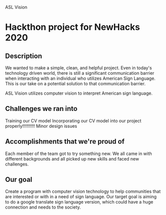 ASL Vision
# Hackthon project for NewHacks 2020
## Description
We wanted to make a simple, clean, and helpful project. Even in today's technology driven world, there is still a significant communication barrier when interacting with an individual who utilizes American Sign Language. This is our take on a potential solution to that communication barrier.

ASL Vision utilizes computer vision to interpret American sign language.

## Challenges we ran into
Training our CV model
Incorporating our CV model into our project properly!!!!!!!!!!
Minor design issues

## Accomplishments that we're proud of
Each member of the team got to try something new. We all came in with different backgrounds and all picked up new skills and faced new challenges.

## Our goal
Create a program with computer vision technology to help communities that are interested or with in a need of sign language.
Our target goal is aiming to do a google translate sign language version, which could have a huge connection and needs to the society.
